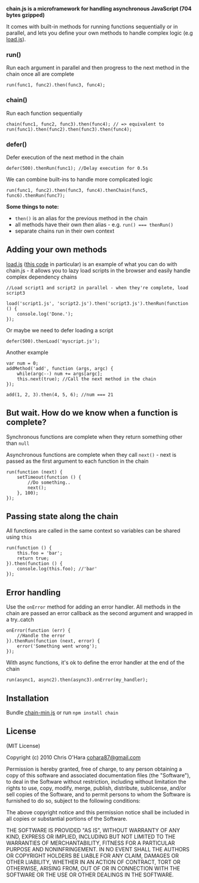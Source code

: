 **chain.js is a microframework for handling asynchronous JavaScript (704 bytes gzipped)**

It comes with built-in methods for running functions sequentially or in parallel, and lets you define your own methods to handle complex logic (e.g [load.js](https://github.com/chriso/load.js)).

### run()

Run each argument in parallel and then progress to the next method in the chain once all are complete

    run(func1, func2).then(func3, func4);
    
### chain()

Run each function sequentially

    chain(func1, func2, func3).then(func4); // => equivalent to run(func1).then(func2).then(func3).then(func4);

### defer()

Defer execution of the next method in the chain

    defer(500).thenRun(func1); //Delay execution for 0.5s
    
We can combine built-ins to handle more complicated logic

    run(func1, func2).then(func3, func4).thenChain(func5, func6).thenRun(func7);

**Some things to note:**
    
- `then()` is an alias for the previous method in the chain
- all methods have their own *then<Method>* alias - e.g. `run() === thenRun()`
- separate chains run in their own context

## Adding your own methods

[load.js](https://github.com/chriso/load.js) ([this code](https://github.com/chriso/load.js/blob/master/load.js) in particular) is an example of what you can do with chain.js - it allows you to lazy load scripts in the browser and easily handle complex dependency chains

    //Load script1 and script2 in parallel - when they're complete, load script3
    
    load('script1.js', 'script2.js').then('script3.js').thenRun(function () {
        console.log('Done.');
    });

Or maybe we need to defer loading a script

    defer(500).thenLoad('myscript.js');

Another example

    var num = 0;
    addMethod('add', function (args, argc) {
        while(argc--) num += args[argc];
        this.next(true); //Call the next method in the chain
    });
    
    add(1, 2, 3).then(4, 5, 6); //num === 21
    
## But wait. How do we know when a function is complete?

Synchronous functions are complete when they return something other than `null`

Asynchronous functions are complete when they call `next()` - next is passed as the first argument to each function in the chain

    run(function (next) {
        setTimeout(function () {
            //Do something..
            next();
        }, 100);
    });

## Passing state along the chain

All functions are called in the same context so variables can be shared using `this`

    run(function () {
        this.foo = 'bar';
        return true;
    }).then(function () {
        console.log(this.foo); //'bar'
    });

## Error handling

Use the `onError` method for adding an error handler. All methods in the chain are passed an error callback as the second argument and wrapped in a try..catch

    onError(function (err) {
        //Handle the error
    }).thenRun(function (next, error) {
        error('Something went wrong');
    });

With async functions, it's ok to define the error handler at the end of the chain

    run(async1, async2).then(async3).onError(my_handler);
    
## Installation

Bundle [chain-min.js](https://github.com/chriso/chain.js/blob/master/chain-min.js) or run `npm install chain`

## License

(MIT License)

Copyright (c) 2010 Chris O'Hara <cohara87@gmail.com>

Permission is hereby granted, free of charge, to any person obtaining
a copy of this software and associated documentation files (the
"Software"), to deal in the Software without restriction, including
without limitation the rights to use, copy, modify, merge, publish,
distribute, sublicense, and/or sell copies of the Software, and to
permit persons to whom the Software is furnished to do so, subject to
the following conditions:

The above copyright notice and this permission notice shall be
included in all copies or substantial portions of the Software.

THE SOFTWARE IS PROVIDED "AS IS", WITHOUT WARRANTY OF ANY KIND,
EXPRESS OR IMPLIED, INCLUDING BUT NOT LIMITED TO THE WARRANTIES OF
MERCHANTABILITY, FITNESS FOR A PARTICULAR PURPOSE AND
NONINFRINGEMENT. IN NO EVENT SHALL THE AUTHORS OR COPYRIGHT HOLDERS BE
LIABLE FOR ANY CLAIM, DAMAGES OR OTHER LIABILITY, WHETHER IN AN ACTION
OF CONTRACT, TORT OR OTHERWISE, ARISING FROM, OUT OF OR IN CONNECTION
WITH THE SOFTWARE OR THE USE OR OTHER DEALINGS IN THE SOFTWARE.